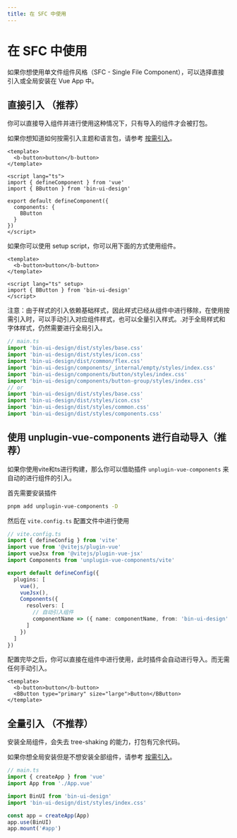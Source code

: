 ```yaml
---
title: 在 SFC 中使用
---
```


<b-back-top></b-back-top>

# 在 SFC 中使用

如果你想使用单文件组件风格（SFC - Single File Component），可以选择直接引入或全局安装在 Vue App 中。

## 直接引入 （推荐）

你可以直接导入组件并进行使用这种情况下，只有导入的组件才会被打包。

如果你想知道如何按需引入主题和语言包，请参考 [按需引入](/docs/import-on-demand.html)。

```vue
<template>
  <b-button>button</b-button>
</template>

<script lang="ts">
import { defineComponent } from 'vue'
import { BButton } from 'bin-ui-design'

export default defineComponent({
  components: {
    BButton
  }
})
</script>
```

如果你可以使用 setup script，你可以用下面的方式使用组件。

```vue
<template>
  <b-button>button</b-button>
</template>

<script lang="ts" setup>
import { BButton } from 'bin-ui-design'
</script>
```

注意：由于样式的引入依赖基础样式，因此样式已经从组件中进行移除，在使用按需引入时，可以手动引入对应组件样式，也可以全量引入样式。.对于全局样式和字体样式，仍然需要进行全局引入。

```js
// main.ts
import 'bin-ui-design/dist/styles/base.css'
import 'bin-ui-design/dist/styles/icon.css'
import 'bin-ui-design/dist/common/flex.css'
import 'bin-ui-design/components/_internal/empty/styles/index.css'
import 'bin-ui-design/components/button/styles/index.css'
import 'bin-ui-design/components/button-group/styles/index.css'
// or
import 'bin-ui-design/dist/styles/base.css'
import 'bin-ui-design/dist/styles/icon.css'
import 'bin-ui-design/dist/styles/common.css'
import 'bin-ui-design/dist/styles/components.css'
```

## 使用 unplugin-vue-components 进行自动导入（推荐）

如果你使用vite和ts进行构建，那么你可以借助插件 `unplugin-vue-components` 来自动的进行组件的引入。

首先需要安装插件

```sh
pnpm add unplugin-vue-components -D
```

然后在 `vite.config.ts` 配置文件中进行使用

```ts
// vite.config.ts
import { defineConfig } from 'vite'
import vue from '@vitejs/plugin-vue'
import vueJsx from '@vitejs/plugin-vue-jsx'
import Components from 'unplugin-vue-components/vite'

export default defineConfig({
  plugins: [
    vue(),
    vueJsx(),
    Components({
      resolvers: [
        // 自动引入组件
        componentName => ({ name: componentName, from: 'bin-ui-design' })
      ]
    })
  ]
})
```

配置完毕之后，你可以直接在组件中进行使用，此时插件会自动进行导入。而无需任何手动引入。

```vue
<template>
  <b-button>button</b-button>
  <BButton type="primary" size="large">Button</BButton>
</template>
```

## 全量引入 （不推荐）

安装全局组件，会失去 tree-shaking 的能力，打包有冗余代码。

如果你想全局安装但是不想安装全部组件，请参考 [按需引入](/docs/import-on-demand.html)。

```javascript
// main.ts
import { createApp } from 'vue'
import App from './App.vue'

import BinUI from 'bin-ui-design'
import 'bin-ui-design/dist/styles/index.css'

const app = createApp(App)
app.use(BinUI)
app.mount('#app')
```
